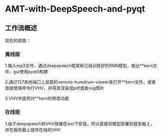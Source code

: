 # AMT-with-DeepSpeech-and-pyqt

## 工作流概述

现在的思路：

### 离线版

1.输入mp3文件，通过deepspeech框架和已经训练好的RNN模型，输出**kern文件，gui使用pyqt5构建

2.通过127本地端口上加载的verovio-humdrum-viewer来打开**kern文件，或者直接使用命令行VHV，并将其渲染成pdf或者svg图片

3.VHV中提供对**kern的修改功能

### 在线版

1.由于deepspeech和VHV很难在win下安装，所以直接将模型部署到服务器上，并在服务器上提供在线的VHV
